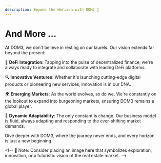 ```yaml
---
description: Beyond the Horizon with DOM3 🌌
---
```


# And More ...

At DOM3, we don't believe in resting on our laurels. Our vision extends far beyond the present:

🚀 **DeFi Integration**: Tapping into the pulse of decentralized finance, we're always ready to integrate and collaborate with leading DeFi platforms.

🔍 **Innovative Ventures**: Whether it's launching cutting-edge digital products or pioneering new services, innovation is in our DNA.

🌍 **Emerging Markets**: As the world evolves, so do we. We're constantly on the lookout to expand into burgeoning markets, ensuring DOM3 remains a global player.

🔄 **Dynamic Adaptability**: The only constant is change. Our business model is fluid, always adapting and responding to the ever-shifting market demands.

Dive deeper with DOM3, where the journey never ends, and every horizon is just a new beginning.

\<!-- 📌 Note: Consider placing an image here that symbolizes exploration, innovation, or a futuristic vision of the real estate market. -->
